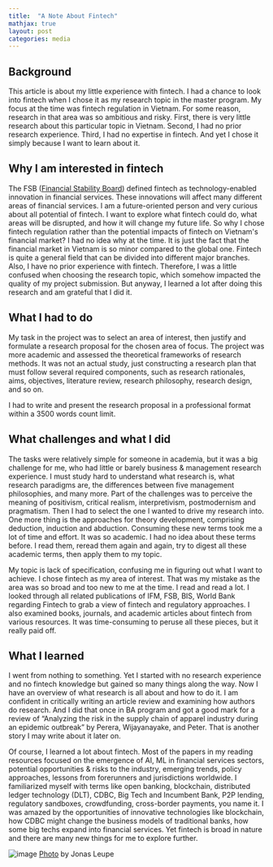 ```yaml
---
title:  "A Note About Fintech"
mathjax: true
layout: post
categories: media
---
```




## Background  
 
This article is about my little experience with fintech. I had a chance to look into fintech when I chose it as my research topic in the master program. My focus at the time was fintech regulation in Vietnam. For some reason, research in that area was so ambitious and risky. First, there is very little research about this particular topic in Vietnam. Second, I had no prior research experience. Third, I had no expertise in fintech. And yet I chose it simply because I want to learn about it.  
 
## Why I am interested in fintech  

The FSB ([Financial Stability Board](https://www.fsb.org/work-of-the-fsb/financial-innovation-and-structural-change/fintech/)) defined fintech as technology-enabled innovation in financial services. These innovations will affect many different areas of financial services. I am a future-oriented person and very curious about all potential of fintech. I want to explore what fintech could do, what areas will be disrupted, and how it will change my future life.
So why I chose fintech regulation rather than the potential impacts of fintech on Vietnam's financial market? I had no idea why at the time. It is just the fact that the financial market in Vietnam is so minor compared to the global one. Fintech is quite a general field that can be divided into different major branches. Also, I have no prior experience with fintech. Therefore, I was a little confused when choosing the research topic, which somehow impacted the quality of my project submission. But anyway, I learned a lot after doing this research and am grateful that I did it.
 
## What I had to do  
 
My task in the project was to select an area of interest, then justify and formulate a research proposal for the chosen area of focus. The project was more academic and assessed the theoretical frameworks of research methods. It was not an actual study, just constructing a research plan that must follow several required components, such as research rationales, aims, objectives, literature review, research philosophy, research design, and so on.    

I had to write and present the research proposal in a professional format within a 3500 words count limit.
 
## What challenges and what I did

The tasks were relatively simple for someone in academia, but it was a big challenge for me, who had little or barely business & management research experience. I must study hard to understand what research is, what research paradigms are, the differences between five management philosophies, and many more. Part of the challenges was to perceive the meaning of positivism, critical realism, interpretivism, postmodernism and pragmatism. Then I had to select the one I wanted to drive my research into. One more thing is the approaches for theory development, comprising deduction, induction and abduction. Consuming these new terms took me a lot of time and effort. It was so academic. I had no idea about these terms before. I read them, reread them again and again, try to digest all these academic terms, then apply them to my topic.   

My topic is lack of specification, confusing me in figuring out what I want to achieve. I chose fintech as my area of interest. That was my mistake as the area was so broad and too new to me at the time. I read and read a lot. I looked through all related publications of IFM, FSB, BIS, World Bank regarding Fintech to grab a view of fintech and regulatory approaches. I also examined books, journals, and academic articles about fintech from various resources. It was time-consuming to peruse all these pieces, but it really paid off.
 
## What I learned  

I went from nothing to something. Yet I started with no research experience and no fintech knowledge but gained so many things along the way. Now I have an overview of what research is all about and how to do it. I am confident in critically writing an article review and examining how authors do research. And I did that once in BA program and got a good mark for a review of “Analyzing the risk in the supply chain of apparel industry during an epidemic outbreak” by Perera, Wijayanayake, and Peter. That is another story I may write about it later on.  

Of course, I learned a lot about fintech. Most of the papers in my reading resources focused on the emergence of AI, ML in financial services sectors, potential opportunities & risks to the industry, emerging trends, policy approaches, lessons from forerunners and jurisdictions worldwide. I familiarized myself with terms like open banking, blockchain, distributed ledger technology (DLT), CDBC, Big Tech and Incumbent Bank, P2P lending, regulatory sandboxes, crowdfunding, cross-border payments, you name it. I was amazed by the opportunities of innovative technologies like blockchain, how CDBC might change the business models of traditional banks, how some big techs expand into financial services. Yet fintech is broad in nature and there are many new things for me to explore further.  

![image](https://images.unsplash.com/photo-1509017174183-0b7e0278f1ec?ixlib=rb-1.2.1&ixid=MnwxMjA3fDB8MHxwaG90by1wYWdlfHx8fGVufDB8fHx8&auto=format&fit=crop&w=2671&q=80)
[Photo](https://unsplash.com/photos/0IVop5v4MMU) by Jonas Leupe
